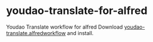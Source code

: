 # youdao-translate-for-alfred
Youdao Translate workflow  for alfred
Download [youdao-translate.alfredworkflow](youdao-translate.alfredworkflow) and install.
